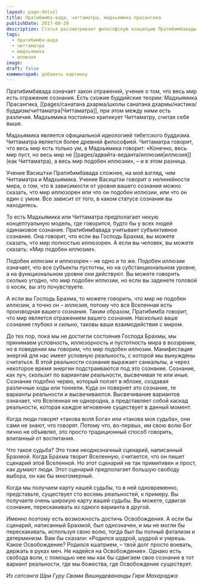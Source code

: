 ```yaml
---
layout: page-detail
title: Пратибимба-вада, читтаматра, мадхьямика прасангика
publishDate: 2017-08-29
description: Статья рассматривает философскую концепцию Пратибимбавады - учения об отражении мира в сознании, сравнивая её с буддийскими теориями Читтаматры и Мадхьямики. Особое внимание уделяется различию между иллюзорностью и подобием иллюзии, а также роли субъективного сознания в формировании реальности и судьбы. Подчеркивается, что свобода воли позволяет менять варианты реальности и достигать освобождения.
tags:
  - пратибимба-вада
  - читтаматра
  - мадхьямика
  - иллюзия
image: 
draft: false
комментарий: добавить картинку
---
```


Пратибимбавада означает закон отражений, учение о том, что весь мир есть отражение сознания. Есть схожие буддийские теории: Мадхьямика Прасангика, [[pages/санатана дхарма/школы санатана дхармы/настика/буддизм/читтаматра|Читтаматра]], при этом между ними есть различия. Мадхьямика постоянно критикует Читтаматру, считая себя выше. 

Мадхьямика является официальной идеологией тибетского буддизма. Читтаматра является более древней философией. Читтаматра говорит, что весь мир есть только ум, а Мадхьямика говорит: «Конечно, весь мир пуст, но весь мир не [[pages/адвайта-веданта/иллюзия|иллюзия]] (как Читтаматра), а весь мир подобен иллюзии», – и в этом разница.

Учение Васиштхи Пратибимбавада сложнее, на мой взгляд, чем Читтаматра и Мадхьямика. Учение Васиштхи говорит о нелинейности мира, о том, что в зависимости от уровня вашего сознания можно сказать, что мир иллюзорен или что он подобен иллюзии, или что он един с умом. Все зависит от того, в каком статусе сознания вы находитесь. 

То есть Мадхьямика или Читтаматра предполагает некую концептуальную модель, где говорится, будто бы у всех людей одинаковое сознание. Пратибимбавада учитывает субъективное сознание. Она говорит, что если вы Господь Брахма, вы можете сказать, что мир полностью иллюзорен. А если вы человек, вы можете сказать: «Мир подобен иллюзии».

Подобен иллюзии и иллюзорен – не одно и то же. Подобен иллюзии означает, что все субъекты пустотны, но на субстанциональном уровне, а на функциональном уровне они действуют. Вы можете говорить сколько угодно, что мир подобен иллюзии, но если вы заденете головой о косяк, вы это почувствуете. 

А если вы Господь Брахма, то можете говорить, что мир не подобен иллюзии, а точно он – иллюзия, потому что вся Вселенная есть производная вашего сознания. Таким образом, Пратибимба говорит, что мир является отражением вашего сознания. Насколько ваше сознание глубоко и сильно, таковы ваши взаимодействия с миром.

До тех пор, пока мы не достигли состояния Господа Брахмы, мы принимаем условность, иллюзорность и пустотность мира в воззрении, но в поведении мы говорим, что мир подобен иллюзии. Манифестация энергий для нас имеет условную реальность, с которой мы вынуждены считаться. В этой реальности сознание выражает санкальпы, а через некоторое время энергии подстраиваются под это сознание. Сознание, как луч, скользит по вариантам реальности, высвечивая те или иные. Сознание подобно червю, который ползет в яблоке, создавая различные ходы или тоннели. Куда он повернет это сознание, те варианты реальности и высвечиваются. Высвечивание вариантов означает, что Вселенная не однородна, а представляет собой каскад реальности, которая каждое мгновение существует в данный момент.

Когда люди говорят «такова воля Бога» или «такова моя судьба», они сами не знают, что говорят. Потому что, во-первых, им свою волю Бог лично не объявлял, это просто традиционный способ говорить, впитанный от воспитания.

Что такое судьба? Это тоже неоднозначный сценарий, написанный Брахмой. Когда Брахма творит Вселенную, считается, что он пишет сценарий этой Вселенной. Но этот сценарий не так примитивен и прост, как думают люди. Этот сценарий предполагает большую свободу выбора, он как бы многомерный.

Когда мы получаем карту нашей судьбы, то в ней одновременно, представьте, существует сто восемь реальностей, к примеру. Вы получаете очень широкую карту вашей судьбы. Вы можете, сдвигая сознание, перескакивать из одного варианта в другой. 

Именно поэтому есть возможность достичь Освобождения. А если бы сценарий, написанный Брахмой, был однозначен, и мы не могли бы перескакивать, используя свою волю, тогда был бы полный фатализм и детерминизм. Вам бы сказали: «Родился шудрой, шудрой и умрешь. Какое Освобождение? Родился кшатрием, – твой долг просто воевать, держать в руках меч. Не надейся на Освобождение». Однако есть свобода воли, с помощью нее мы как бы сдвигаем свое сознание в тот вариант реальности, где мы божества, где Освобождение существует.

*Из сатсанга Шри Гуру Свами Вишнудевананды Гири Махараджа*

